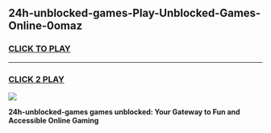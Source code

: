 
## 24h-unblocked-games-Play-Unblocked-Games-Online-0omaz
<h3>
<a href="https://premium76.site?title=24h-unblocked-games&ref=25A">CLICK TO PLAY</a></h3>
<hr>

<h3>
<a href="https://premium76.site?title=24h-unblocked-games&ref=25A">CLICK 2 PLAY</a>
  
</h3>

<a href="https://premium76.site?title=24h-unblocked-games&ref=25A"><img src="https://clearcache.store/games.png"></a>


**24h-unblocked-games games unblocked: Your Gateway to Fun and Accessible Online Gaming**
